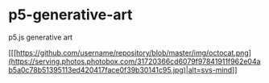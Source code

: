 # p5-generative-art
p5.js generative art

[[[https://github.com/username/repository/blob/master/img/octocat.png](https://serving.photos.photobox.com/31720366cd6079f97841911f962e04ab5a0c78b51395113ed420417face0f39b30141c95.jpg)|alt=svs-mind]]

